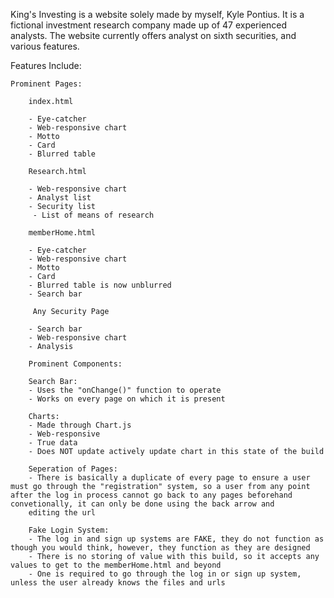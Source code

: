 King's Investing is a website solely made by myself, Kyle Pontius. It is a fictional investment research company made up of 47 experienced analysts. The website currently offers analyst on sixth securities, and various features. 

Features Include: 

    Prominent Pages:

        index.html

        - Eye-catcher
        - Web-responsive chart
        - Motto
        - Card
        - Blurred table

        Research.html

        - Web-responsive chart
        - Analyst list
        - Security list    
         - List of means of research

        memberHome.html

        - Eye-catcher
        - Web-responsive chart  
        - Motto
        - Card
        - Blurred table is now unblurred
        - Search bar

         Any Security Page

        - Search bar
        - Web-responsive chart
        - Analysis

        Prominent Components:

        Search Bar:
        - Uses the "onChange()" function to operate
        - Works on every page on which it is present

        Charts:
        - Made through Chart.js
        - Web-responsive
        - True data 
        - Does NOT update actively update chart in this state of the build

        Seperation of Pages:
        - There is basically a duplicate of every page to ensure a user must go through the "registration" system, so a user from any point after the log in process cannot go back to any pages beforehand convetionally, it can only be done using the back arrow and 
        editing the url

        Fake Login System:
        - The log in and sign up systems are FAKE, they do not function as though you would think, however, they function as they are designed
        - There is no storing of value with this build, so it accepts any values to get to the memberHome.html and beyond
        - One is required to go through the log in or sign up system, unless the user already knows the files and urls

